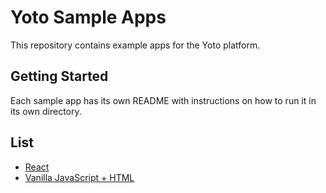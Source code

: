 # Yoto Sample Apps

This repository contains example apps for the Yoto platform.

## Getting Started

Each sample app has its own README with instructions on how to run it in its own directory.

## List

- [React](react/README.md)
- [Vanilla JavaScript + HTML](vanilla-js-html/README.md)
